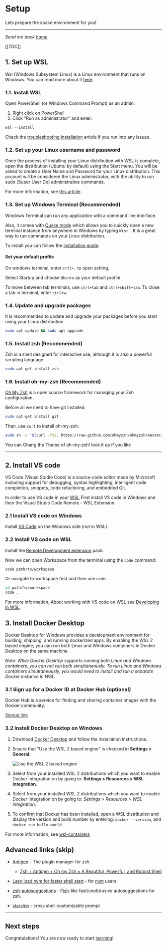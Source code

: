 # Setup

Lets prepare the space environment for you!

---

_Send me back [home](home)_

[[_TOC_]]

## 1. Set up WSL

Wsl (Windows Subsystem Linux) is a Linux environment that runs on Windows. You
can read more about it
[here](https://docs.microsoft.com/en-us/windows/wsl/about).

### 1.1. Install WSL

Open PowerShell (or Windows Command Prompt) as an admin:

1. Right click on PowerShell
2. Click "Run as administrator" and enter:

```PowerShell
wsl --install
```

Check the
[troubleshooting installation](https://docs.microsoft.com/en-us/windows/wsl/troubleshooting)
article if you run into any issues.

### 1.2. Set up your Linux username and password

Once the process of installing your Linux distribution with WSL is complete,
open the distribution (Ubuntu by default) using the Start menu. You will be
asked to create a User Name and Password for your Linux distribution. This
account will be considered the Linux administrator, with the ability to run sudo
(Super User Do) administrative commands.

For more information, see
[this article](https://docs.microsoft.com/en-us/windows/wsl/setup/environment#set-up-your-linux-username-and-password).

### 1.3. Set up Windows Terminal (Recommended)

Windows Terminal can run any application with a command line interface.

Also, it comes with
[Quake mode](https://devblogs.microsoft.com/commandline/windows-terminal-preview-1-9-release/#quake-mode)
which allows you to quickly open a new terminal instance from anywhere in
Windows by typing `` Win+` ``. It is a great way to run commands on your Linux
distribution.

To install you can follow the
[installation guide](https://docs.microsoft.com/en-us/windows/terminal/install#invoke-the-command-palette).

#### **Set your default profile**

On windows terminal, enter `crtl+,` to open setting.

Select Startup and choose `Ubuntu` as your default profile.

To move between tab terminals, use `ctrl+tab` and `ctrl+shift+tab`. To close a
tab in terminal, enter `ctrl+w`.

### 1.4. Update and upgrade packages

It is recommended to update and upgrade your packages before you start using
your Linux distribution.

```bash
sudo apt update && sudo apt upgrade
```

### 1.5. Install zsh (Recommended)

Zsh is a shell designed for interactive use, although it is also a powerful
scripting language.

```bash
sudo apt-get install zsh
```

### 1.6. Install oh-my-zsh (Recommended)

[Oh My Zsh](https://ohmyz.sh/) is a open source framework for managing your Zsh
configuration.

Before all we need to have git installed:

```bash
sudo apt-get install git
```

Then, use `curl` to install oh-my-zsh:

```bash
sudo sh -c "$(curl -fsSL https://raw.github.com/ohmyzsh/ohmyzsh/master/tools/install.sh)"
```

You can Chang the Theme of oh-my-zsh! look it up if you like

---

## 2. Install VS code

VS Code (Visual Studio Code) is a source-code editor made by Microsoft including
support for debugging, syntax highlighting, intelligent code completion,
snippets, code refactoring, and embedded Git.

In order to use VS code in your [WSL](#1-set-up-wsl-optional) First install VS
code in Windows and then the Visual Studio Code Remote - WSL Extension.

### 2.1 Install VS code on Windows

Install [VS Code](https://code.visualstudio.com/) on the Windows side (not in
WSL).

### 2.2 Install VS code on WSL

Install the
[Remote Development extension](https://marketplace.visualstudio.com/items?itemName=ms-vscode-remote.vscode-remote-extensionpack)
pack.

Now we can open Workspace from the terminal using the `code` command:

```bash
code path/to/workspace
```

Or navigate to workspace first and then use `code`:

```bash
cd path/to/workspace
code .
```

For more information, About working with VS code on WSL see
[Developing in WSL](https://code.visualstudio.com/docs/remote/wsl).

## 3. Install Docker Desktop

Docker Desktop for Windows provides a development environment for building,
shipping, and running dockerized apps. By enabling the WSL 2 based engine, you
can run both Linux and Windows containers in Docker Desktop on the same machine.

_Note: While Docker Desktop supports running both Linux and Windows containers,
you can not run both simultaneously. To run Linux and Windows containers
simultaneously, you would need to install and run a separate Docker instance in
WSL._

### 3.1 Sign up for a Docker ID at Docker Hub (optional)

Docker Hub is a service for finding and sharing container images with the Docker
community.

[Signup link](https://hub.docker.com/signup/)

### 3.2 Install Docker Desktop on Windows

1. Download
   [Docker Desktop](https://docs.docker.com/docker-for-windows/wsl/#download)
   and follow the installation instructions.

2. Ensure that "Use the WSL 2 based engine" is checked in **Settings >
   General**.

   ![Use the WSL 2 based engine](https://docs.microsoft.com/en-us/windows/wsl/media/docker-running.png)

3. Select from your installed WSL 2 distributions which you want to enable
   Docker integration on by going to: **Settings > Resources > WSL
   Integration**.

4. Select from your installed WSL 2 distributions which you want to enable
   Docker integration on by going to: _Settings > Resources > WSL Integration_.

5. To confirm that Docker has been installed, open a WSL distribution and
   display the version and build number by entering: `docker --version`, and
   `docker run hello-world`.

For more information, see
[wsl-containers](https://docs.microsoft.com/en-us/windows/wsl/tutorials/wsl-containers)

## Advanced links (skip)

- [Antigen](https://github.com/zsh-users/antigen) - The plugin manager for zsh.

  - [Zsh + Antigen + Oh my Zsh = A Beautiful, Powerful, and Robust Shell](https://phuctm97.com/blog/zsh-antigen-ohmyzsh)

- [Lazy load nvm for faster shell start](http://broken-by.me/lazy-load-nvm/) - for [nvm](Node/Basics.md#install-nodejs-using-nvm) users

- [zsh-autosuggestions](https://github.com/zsh-users/zsh-autosuggestions) -
  [Fish](https://fishshell.com/)-like fast/unobtrusive autosuggestions for zsh.

- [starship](https://starship.rs/) - cross shell customizable prompt

---

## Next steps

Congratulations! You are now ready to start [learning](Workflow/Workflow)!

